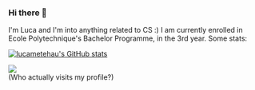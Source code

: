 ### Hi there 👋

I'm Luca and I'm into anything related to CS :)
I am currently enrolled in Ecole Polytechnique's Bachelor Programme, in the 3rd year.
Some stats:

[![lucametehau's GitHub stats](https://github-readme-stats.vercel.app/api?username=lucametehau&theme=dark)](https://github.com/anuraghazra/github-readme-stats)

![](https://komarev.com/ghpvc/?username=lucametehau) 
<br>
(Who actually visits my profile?)



<!--
**lucametehau/lucametehau** is a ✨ _special_ ✨ repository because its `README.md` (this file) appears on your GitHub profile.

Here are some ideas to get you started:

- 🔭 I’m currently working on ...
- 🌱 I’m currently learning ...
- 👯 I’m looking to collaborate on ...
- 🤔 I’m looking for help with ...
- 💬 Ask me about ...
- 📫 How to reach me: ...
- 😄 Pronouns: ...
- ⚡ Fun fact: ...
-->
